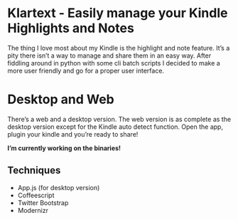 # Klartext - Easily manage your Kindle Highlights and Notes
The thing I love most about my Kindle is the highlight and note feature. It’s a pity there isn’t a way to manage and share them in an easy way. After fiddling around in python with some cli batch scripts I decided to make a more user friendly and go for a proper user interface.

# Desktop and Web
There’s a web and a desktop version. The web version is as complete as the desktop version except for the Kindle auto detect function. Open the app, plugin your kindle and you’re ready to share!

**I’m currently working on the binaries!**

## Techniques
* App.js (for desktop version)
* Coffeescript
* Twitter Bootstrap
* Modernizr